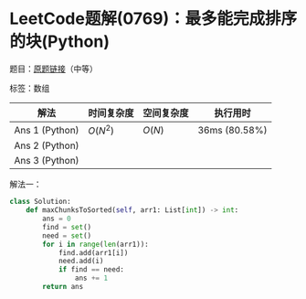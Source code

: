 # LeetCode题解(0769)：最多能完成排序的块(Python)

题目：[原题链接](https://leetcode-cn.com/problems/max-chunks-to-make-sorted/)（中等）

标签：数组

| 解法           | 时间复杂度 | 空间复杂度 | 执行用时      |
| -------------- | ---------- | ---------- | ------------- |
| Ans 1 (Python) | $O(N^2)$   | $O(N)$     | 36ms (80.58%) |
| Ans 2 (Python) |            |            |               |
| Ans 3 (Python) |            |            |               |

解法一：

```python
class Solution:
    def maxChunksToSorted(self, arr1: List[int]) -> int:
        ans = 0
        find = set()
        need = set()
        for i in range(len(arr1)):
            find.add(arr1[i])
            need.add(i)
            if find == need:
                ans += 1
        return ans
```


